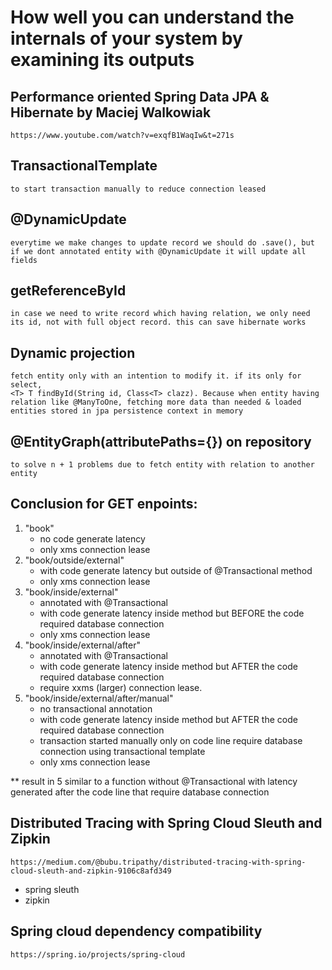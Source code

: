 # How well you can understand the internals of your system by examining its outputs

## Performance oriented Spring Data JPA & Hibernate by Maciej Walkowiak 
    https://www.youtube.com/watch?v=exqfB1WaqIw&t=271s

## TransactionalTemplate
    to start transaction manually to reduce connection leased

## @DynamicUpdate 
    everytime we make changes to update record we should do .save(), but if we dont annotated entity with @DynamicUpdate it will update all fields

## getReferenceById
    in case we need to write record which having relation, we only need its id, not with full object record. this can save hibernate works

## Dynamic projection
    fetch entity only with an intention to modify it. if its only for select, 
    <T> T findById(String id, Class<T> clazz). Because when entity having relation like @ManyToOne, fetching more data than needed & loaded entities stored in jpa persistence context in memory

## @EntityGraph(attributePaths={}) on repository
    to solve n + 1 problems due to fetch entity with relation to another entity

## Conclusion for GET enpoints:
1. "book" 
    - no code generate latency
    - only xms connection lease
2. "book/outside/external"
    - with code generate latency but outside of @Transactional method
    - only xms connection lease
3. "book/inside/external"
    - annotated with @Transactional
    - with code generate latency inside method but BEFORE the code required database connection
    - only xms connection lease
4. "book/inside/external/after"
    - annotated with @Transactional
    - with code generate latency inside method but AFTER the code required database connection
    - require xxms (larger) connection lease. 
5. "book/inside/external/after/manual"
    - no transactional annotation
    - with code generate latency inside method but AFTER the code required database connection 
    - transaction started manually only on code line require database connection using transactional template
    - only xms connection lease

** result in 5 similar to a function without @Transactional with latency generated after the code line that require database connection

## Distributed Tracing with Spring Cloud Sleuth and Zipkin
    https://medium.com/@bubu.tripathy/distributed-tracing-with-spring-cloud-sleuth-and-zipkin-9106c8afd349
- spring sleuth
- zipkin

## Spring cloud dependency compatibility
    https://spring.io/projects/spring-cloud